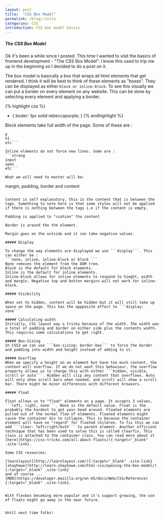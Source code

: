 ```yaml
---
layout: post
title:  "CSS Box Model"
permalink: /blog/:title
categories: CSS
introduction: CSS box model basics
---
```


##### The CSS Box Model

Ok it's been a while since I posted. This time I wanted to visit the basics of frontend development - "The CSS Box Model". I know this used to trip me up in the beginning so I decided to do a post on it.

The box model is basically a box that wraps all html elements that get rendered. I think it will be best to think of these elements as "boxes". They can be displayed as either ```block or inline-block```. To see this visually we can put a border on every element on any website. This can be done by selecting every element and applying a border.

{% highlight css %}
* {
	boder: 1px solid rebeccapurple;
}
{% endhighlight %}


Block elements take full width of the page. Some of these are :
```div
p
h1
etc```

Inline elements do not force new lines. Some are :
```strong
input
span
etc```

What we will need to master will be:
```
margin, padding, border and content
```

Content is self explanatory, this is the content that is between the tags. Something to note here is that some styles will not be applied if there is nothing between the tags i.e if the content is empty.

Padding is applied to "cushion" the content

Border is around the the element.

Margin goes on the outside and it can take negative values.

##### Display

To change the way elements are displayed we use ```display```. This can either be :
```none, inline, inline-block or block ```
None removes the element from the DOM tree.
Block is the default for block elements.
Inline is the default for inline elements.
Inline-block allows for inline elements to respond to hieght, width and margin. Negative top and botton margins will not work for inline-block.

##### Visibility

When set to hidden, content will be hidden but it will still take up space on the page. This has the oppposite effect to ```display: none```

##### Calculating width
Initially, CSS layout way a tricky because of the width. The width was a total of padding and border on either side plus the contents width. This requires some calculations to get right.

##### Box-Sizing
In CSS3 we can use ```box-sizing: border-box``` to force the border and padding into width and height instead of adding to it.

##### Overflow
When we specify a height on an element but have too much content, the content will overflow. If we do not want this behaviour, the overflow property allows us to change this with either ```hidden, visible, scroll or auto```. Hidden will clip any content that overflows. Auto will only show scroll bars when needed, and scroll will show a scroll bar. There might be minor differences with different browsers.

##### Float

Float allows us to "float" elements on a page. It accepts 3 values, ```left, right, none```. None is the default value. Float is the probably the hardest to get your head around. Floated elements are pulled out of the normal flow of elements. Floated elements might cause the container div to collapse. This is because the container element will have no "regard" for floated children. To fix this we can add ```clear: left/right/both``` to parent element. Another efficient technique that has been used to solve this is called clearfix. This class is attached to the container class. You can read more about it [here](https://css-tricks.com/all-about-floats/){:target="_blank" .site-link}.

Some CSS resources:

[learnlayout](http://learnlayout.com/){:target="_blank" .site-link}
[shayhowe](http://learn.shayhowe.com/html-css/opening-the-box-model/){:target="_blank" .site-link}
and of course ...
[MDN](https://developer.mozilla.org/en-US/docs/Web/CSS/Reference){:target="_blank" .site-link}.


With flexbox becoming more popular and it's support growing, the use of floats might go away in the near future.


Until next time folks!